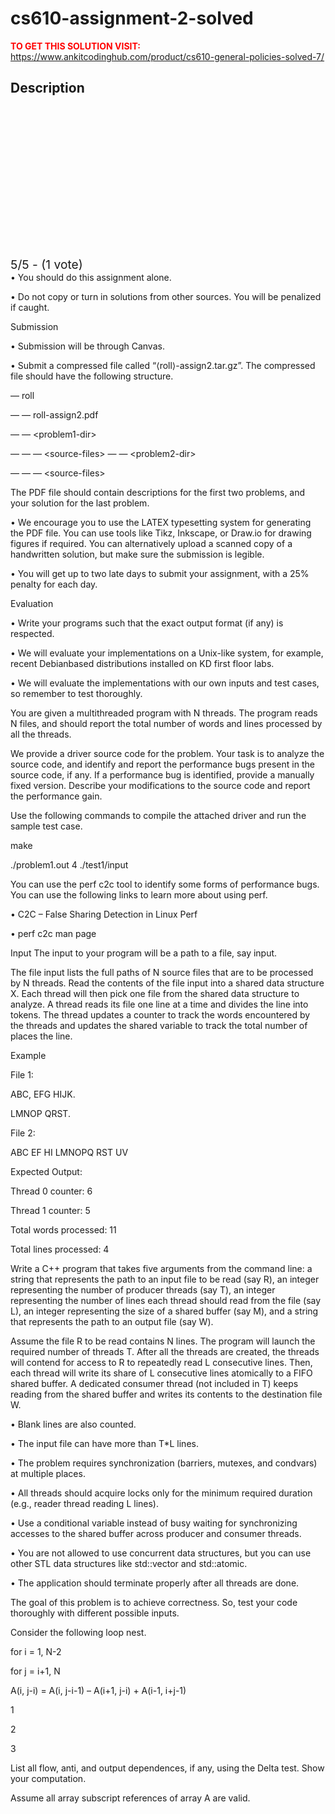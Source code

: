 # cs610-assignment-2-solved



**<span style='color:red'>TO GET THIS SOLUTION VISIT:</span>** https://www.ankitcodinghub.com/product/cs610-general-policies-solved-7/

<h2>Description</h2>



<div class="kk-star-ratings kksr-auto kksr-align-center kksr-valign-top" data-payload="{&quot;align&quot;:&quot;center&quot;,&quot;id&quot;:&quot;128532&quot;,&quot;slug&quot;:&quot;default&quot;,&quot;valign&quot;:&quot;top&quot;,&quot;ignore&quot;:&quot;&quot;,&quot;reference&quot;:&quot;auto&quot;,&quot;class&quot;:&quot;&quot;,&quot;count&quot;:&quot;1&quot;,&quot;legendonly&quot;:&quot;&quot;,&quot;readonly&quot;:&quot;&quot;,&quot;score&quot;:&quot;5&quot;,&quot;starsonly&quot;:&quot;&quot;,&quot;best&quot;:&quot;5&quot;,&quot;gap&quot;:&quot;4&quot;,&quot;greet&quot;:&quot;Rate this product&quot;,&quot;legend&quot;:&quot;5\/5 - (1 vote)&quot;,&quot;size&quot;:&quot;24&quot;,&quot;title&quot;:&quot;CS610 Assignment 2 Solved&quot;,&quot;width&quot;:&quot;138&quot;,&quot;_legend&quot;:&quot;{score}\/{best} - ({count} {votes})&quot;,&quot;font_factor&quot;:&quot;1.25&quot;}">
            
<div class="kksr-stars">
    
<div class="kksr-stars-inactive">
            <div class="kksr-star" data-star="1" style="padding-right: 4px">
            

<div class="kksr-icon" style="width: 24px; height: 24px;"></div>
        </div>
            <div class="kksr-star" data-star="2" style="padding-right: 4px">
            

<div class="kksr-icon" style="width: 24px; height: 24px;"></div>
        </div>
            <div class="kksr-star" data-star="3" style="padding-right: 4px">
            

<div class="kksr-icon" style="width: 24px; height: 24px;"></div>
        </div>
            <div class="kksr-star" data-star="4" style="padding-right: 4px">
            

<div class="kksr-icon" style="width: 24px; height: 24px;"></div>
        </div>
            <div class="kksr-star" data-star="5" style="padding-right: 4px">
            

<div class="kksr-icon" style="width: 24px; height: 24px;"></div>
        </div>
    </div>
    
<div class="kksr-stars-active" style="width: 138px;">
            <div class="kksr-star" style="padding-right: 4px">
            

<div class="kksr-icon" style="width: 24px; height: 24px;"></div>
        </div>
            <div class="kksr-star" style="padding-right: 4px">
            

<div class="kksr-icon" style="width: 24px; height: 24px;"></div>
        </div>
            <div class="kksr-star" style="padding-right: 4px">
            

<div class="kksr-icon" style="width: 24px; height: 24px;"></div>
        </div>
            <div class="kksr-star" style="padding-right: 4px">
            

<div class="kksr-icon" style="width: 24px; height: 24px;"></div>
        </div>
            <div class="kksr-star" style="padding-right: 4px">
            

<div class="kksr-icon" style="width: 24px; height: 24px;"></div>
        </div>
    </div>
</div>
                

<div class="kksr-legend" style="font-size: 19.2px;">
            5/5 - (1 vote)    </div>
    </div>
• You should do this assignment alone.

• Do not copy or turn in solutions from other sources. You will be penalized if caught.

Submission

• Submission will be through Canvas.

• Submit a compressed file called “⟨roll⟩-assign2.tar.gz”. The compressed file should have the following structure.

— roll

— — roll-assign2.pdf

— — &lt;problem1-dir&gt;

— — — &lt;source-files&gt; — — &lt;problem2-dir&gt;

— — — &lt;source-files&gt;

The PDF file should contain descriptions for the first two problems, and your solution for the last problem.

• We encourage you to use the LATEX typesetting system for generating the PDF file. You can use tools like Tikz, Inkscape, or Draw.io for drawing figures if required. You can alternatively upload a scanned copy of a handwritten solution, but make sure the submission is legible.

• You will get up to two late days to submit your assignment, with a 25% penalty for each day.

Evaluation

• Write your programs such that the exact output format (if any) is respected.

• We will evaluate your implementations on a Unix-like system, for example, recent Debianbased distributions installed on KD first floor labs.

• We will evaluate the implementations with our own inputs and test cases, so remember to test thoroughly.

You are given a multithreaded program with N threads. The program reads N files, and should report the total number of words and lines processed by all the threads.

We provide a driver source code for the problem. Your task is to analyze the source code, and identify and report the performance bugs present in the source code, if any. If a performance bug is identified, provide a manually fixed version. Describe your modifications to the source code and report the performance gain.

Use the following commands to compile the attached driver and run the sample test case.

make

./problem1.out 4 ./test1/input

You can use the perf c2c tool to identify some forms of performance bugs. You can use the following links to learn more about using perf.

• C2C – False Sharing Detection in Linux Perf

• perf c2c man page

Input The input to your program will be a path to a file, say input.

The file input lists the full paths of N source files that are to be processed by N threads. Read the contents of the file input into a shared data structure X. Each thread will then pick one file from the shared data structure to analyze. A thread reads its file one line at a time and divides the line into tokens. The thread updates a counter to track the words encountered by the threads and updates the shared variable to track the total number of places the line.

Example

File 1:

ABC, EFG HIJK.

LMNOP QRST.

File 2:

ABC EF HI LMNOPQ RST UV

Expected Output:

Thread 0 counter: 6

Thread 1 counter: 5

Total words processed: 11

Total lines processed: 4

Write a C++ program that takes five arguments from the command line: a string that represents the path to an input file to be read (say R), an integer representing the number of producer threads (say T), an integer representing the number of lines each thread should read from the file (say L), an integer representing the size of a shared buffer (say M), and a string that represents the path to an output file (say W).

Assume the file R to be read contains N lines. The program will launch the required number of threads T. After all the threads are created, the threads will contend for access to R to repeatedly read L consecutive lines. Then, each thread will write its share of L consecutive lines atomically to a FIFO shared buffer. A dedicated consumer thread (not included in T) keeps reading from the shared buffer and writes its contents to the destination file W.

• Blank lines are also counted.

• The input file can have more than T*L lines.

• The problem requires synchronization (barriers, mutexes, and condvars) at multiple places.

• All threads should acquire locks only for the minimum required duration (e.g., reader thread reading L lines).

• Use a conditional variable instead of busy waiting for synchronizing accesses to the shared buffer across producer and consumer threads.

• You are not allowed to use concurrent data structures, but you can use other STL data structures like std::vector and std::atomic.

• The application should terminate properly after all threads are done.

The goal of this problem is to achieve correctness. So, test your code thoroughly with different possible inputs.

Consider the following loop nest.

for i = 1, N-2

for j = i+1, N

A(i, j-i) = A(i, j-i-1) – A(i+1, j-i) + A(i-1, i+j-1)

1

2

3

List all flow, anti, and output dependences, if any, using the Delta test. Show your computation.

Assume all array subscript references of array A are valid.
